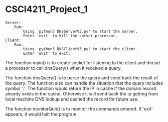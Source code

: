 # CSCI4211_Project_1
~~~
Server:
	Run:
		Using 'python3 DNSServerV3.py' to start the server.
		Enter 'exit' to kill the server processor.
Client:
	Run:
		Using 'python3 DNSClientV3.py' to start the client.
		Enter 'exit' to exit.
~~~
The function main() is to create socket for listening to the client and thread a processor to call dnsQuery() when it received a query.

The function dnsQuery() is to parse the query and send back the result of the query. The function also can handle the situation that the query includes symbol ':'. The function would return the IP in cache if the domain record already exists in the cache. Otherwise it will send back the ip getting from local machine DNS lookup and cached the record for future use.

The function monitorQuit() is to monitor the commands entered. If 'exit' appears, it would halt the program.
